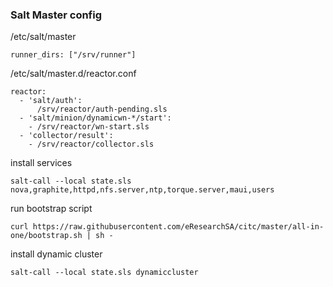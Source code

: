 ### Salt Master config

/etc/salt/master
```
runner_dirs: ["/srv/runner"]
```

/etc/salt/master.d/reactor.conf
```
reactor:
  - 'salt/auth':
      /srv/reactor/auth-pending.sls
  - 'salt/minion/dynamicwn-*/start':
    - /srv/reactor/wn-start.sls
  - 'collector/result':
    - /srv/reactor/collector.sls
```

install services
```
salt-call --local state.sls nova,graphite,httpd,nfs.server,ntp,torque.server,maui,users
```

run bootstrap script
```
curl https://raw.githubusercontent.com/eResearchSA/citc/master/all-in-one/bootstrap.sh | sh -
```

install dynamic cluster
```
salt-call --local state.sls dynamiccluster
```